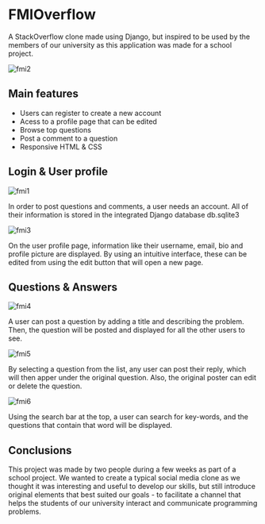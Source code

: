 # FMIOverflow
A StackOverflow clone made using Django, but inspired to be used by the members of our university as this application was made for a school project.


![fmi2](https://github.com/alexandra-burca/FMIOverflow/assets/127431550/15ad1ff8-b72f-4e56-971d-fd68bfc4b593)


## Main features
- Users can register to create a new account
- Acess to a profile page that can be edited
- Browse top questions
- Post a comment to a question
- Responsive HTML & CSS

## Login & User profile


![fmi1](https://github.com/alexandra-burca/FMIOverflow/assets/127431550/6d80a8ac-1889-4bad-9327-7d681c42ea3f)


In order to post questions and comments, a user needs an account. All of their information is stored in the integrated Django database db.sqlite3


![fmi3](https://github.com/alexandra-burca/FMIOverflow/assets/127431550/d41cd729-f44a-4a26-82bd-85bfbdfa6e21)


On the user profile page, information like their username, email, bio and profile picture are displayed. By using an intuitive interface, these can be edited from using the edit button that will open a new page.

## Questions & Answers


![fmi4](https://github.com/alexandra-burca/FMIOverflow/assets/127431550/c3f026b5-6512-48f1-8b92-20bde38d081f)


A user can post a question by adding a title and describing the problem. Then, the question will be posted and displayed for all the other users to see.


![fmi5](https://github.com/alexandra-burca/FMIOverflow/assets/127431550/6ab9c675-83df-4378-a891-f930d52fc75a)


By selecting a question from the list, any user can post their reply, which will then apper under the original question. Also, the original poster can edit or delete the question.


![fmi6](https://github.com/alexandra-burca/FMIOverflow/assets/127431550/b9801a92-3159-4c4e-9ba4-8dae69b51f4a)


Using the search bar at the top, a user can search for key-words, and the questions that contain that word will be displayed.

## Conclusions

This project was made by two people during a few weeks as part of a school project. We wanted to create a typical social media clone as we thought it was interesting and useful to develop our skills, but still introduce original elements that best suited our goals - to facilitate a channel that helps the students of our university interact and communicate programming problems.

